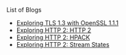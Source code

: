 List of Blogs
* [Exploring TLS 1.3 with OpenSSL 1.1.1](https://github.com/johnshajiang/blog/wiki/Exploring-TLS-1.3-with-OpenSSL-1.1.1)
* [Exploring HTTP 2: HTTP 2](https://github.com/johnshajiang/blog/wiki/Exploring-HTTP-2:-HTTP-2)
* [Exploring HTTP 2: HPACK](https://github.com/johnshajiang/blog/wiki/Exploring-HTTP-2:-HPACK)
* [Exploring HTTP 2: Stream States](https://github.com/johnshajiang/blog/wiki/Exploring-HTTP-2:-Stream-States)
